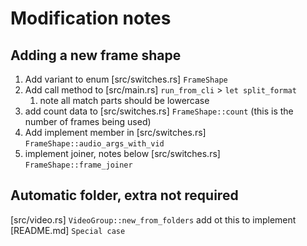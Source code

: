 # Modification notes

## Adding a new frame shape

1. Add variant to enum [src/switches.rs] `FrameShape` 
2. Add call method to [src/main.rs] `run_from_cli` > `let split_format`
   1. note all match parts should be lowercase
3. add count data to [src/switches.rs] `FrameShape::count` (this is the number of frames being used)
4. Add implement member in [src/switches.rs] `FrameShape::audio_args_with_vid`
5. implement joiner, notes below [src/switches.rs] `FrameShape::frame_joiner`

## Automatic folder, extra not required
[src/video.rs] `VideoGroup::new_from_folders` add ot this to implement [README.md] `Special case`  
